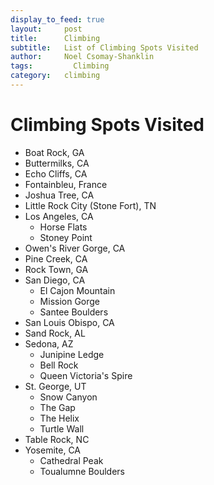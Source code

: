 ```yaml
---
display_to_feed: true
layout:     post
title:      Climbing
subtitle:   List of Climbing Spots Visited
author:     Noel Csomay-Shanklin
tags: 		  Climbing
category:   climbing
---
```

# Climbing Spots Visited
* Boat Rock, GA
* Buttermilks, CA
* Echo Cliffs, CA
* Fontainbleu, France
* Joshua Tree, CA
* Little Rock City (Stone Fort), TN
* Los Angeles, CA
  * Horse Flats
  * Stoney Point
* Owen's River Gorge, CA
* Pine Creek, CA
* Rock Town, GA
* San Diego, CA
  * El Cajon Mountain
  * Mission Gorge
  * Santee Boulders
* San Louis Obispo, CA
* Sand Rock, AL
* Sedona, AZ
  * Junipine Ledge
  * Bell Rock
  * Queen Victoria's Spire
* St. George, UT
  * Snow Canyon
  * The Gap
  * The Helix
  * Turtle Wall
* Table Rock, NC
* Yosemite, CA
  * Cathedral Peak
  * Toualumne Boulders


